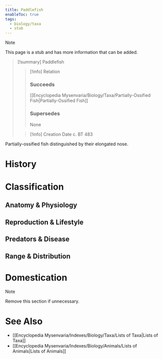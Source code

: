 ```yaml
---
title: Paddlefish
enableToc: true
tags:
  - biology/taxa
  - stub
---
```


> [!note]
> This page is a stub and has more information that can be added.

> [!summary] Paddlefish
> > [!info] Relation
> > ### Succeeds
> > [[Encyclopedia Mysenvaria/Biology/Taxa/Partially-Ossified Fish|Partially-Ossified Fish]]
> > ### Supersedes
> > None
>
> > [!info] Creation Date
> > c. BT 483

Partially-ossified fish distinguished by their elongated nose.
# History

# Classification
## Anatomy & Physiology

## Reproduction & Lifestyle

## Predators & Disease

## Range & Distribution

# Domestication

> [!note]
> Remove this section if unnecessary.
# See Also
- [[Encyclopedia Mysenvaria/Indexes/Biology/Taxa/Lists of Taxa|Lists of Taxa]]
- [[Encyclopedia Mysenvaria/Indexes/Biology/Animals/Lists of Animals|Lists of Animals]]